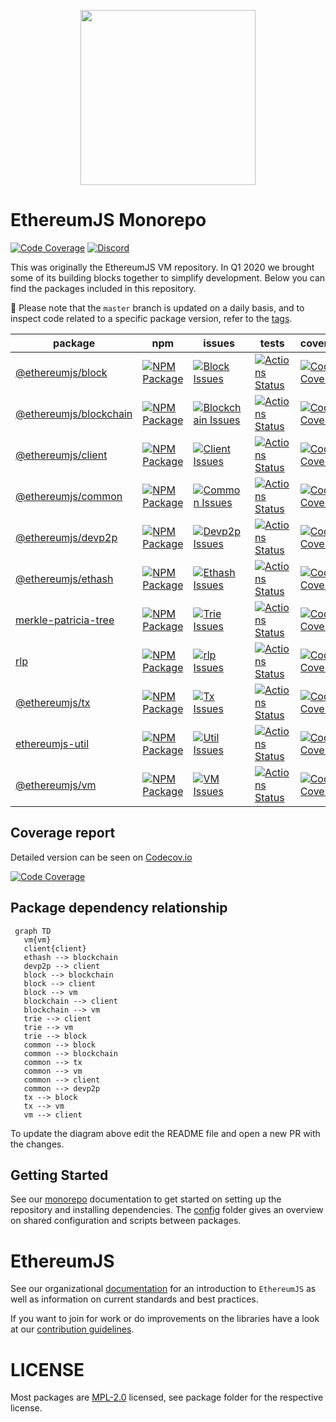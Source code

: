 <p align="center">
  <img src="https://user-images.githubusercontent.com/47108/78779352-d0839500-796a-11ea-9468-fd2a0b3fe1ef.png" width=280>
</p>

# EthereumJS Monorepo

[![Code Coverage][coverage-badge]][coverage-link]
[![Discord][discord-badge]][discord-link]

This was originally the EthereumJS VM repository. In Q1 2020 we brought some of its building blocks together to simplify development. Below you can find the packages included in this repository.

🚧 Please note that the `master` branch is updated on a daily basis, and to inspect code related to a specific package version, refer to the [tags](https://github.com/ethereumjs/ethereumjs-monorepo/tags).

| package                                      | npm                                                         | issues                                                                  | tests                                                                  | coverage                                                                |
| -------------------------------------------- | ----------------------------------------------------------- | ----------------------------------------------------------------------- | ---------------------------------------------------------------------- | ----------------------------------------------------------------------- |
| [@ethereumjs/block][block-package]           | [![NPM Package][block-npm-badge]][block-npm-link]           | [![Block Issues][block-issues-badge]][block-issues-link]                | [![Actions Status][block-actions-badge]][block-actions-link]           | [![Code Coverage][block-coverage-badge]][block-coverage-link]           |
| [@ethereumjs/blockchain][blockchain-package] | [![NPM Package][blockchain-npm-badge]][blockchain-npm-link] | [![Blockchain Issues][blockchain-issues-badge]][blockchain-issues-link] | [![Actions Status][blockchain-actions-badge]][blockchain-actions-link] | [![Code Coverage][blockchain-coverage-badge]][blockchain-coverage-link] |
| [@ethereumjs/client][client-package]         | [![NPM Package][client-npm-badge]][client-npm-link]         | [![Client Issues][client-issues-badge]][client-issues-link]             | [![Actions Status][client-actions-badge]][client-actions-link]         | [![Code Coverage][client-coverage-badge]][client-coverage-link]         |
| [@ethereumjs/common][common-package]         | [![NPM Package][common-npm-badge]][common-npm-link]         | [![Common Issues][common-issues-badge]][common-issues-link]             | [![Actions Status][common-actions-badge]][common-actions-link]         | [![Code Coverage][common-coverage-badge]][common-coverage-link]         |
| [@ethereumjs/devp2p][devp2p-package]         | [![NPM Package][devp2p-npm-badge]][devp2p-npm-link]         | [![Devp2p Issues][devp2p-issues-badge]][devp2p-issues-link]             | [![Actions Status][devp2p-actions-badge]][devp2p-actions-link]         | [![Code Coverage][devp2p-coverage-badge]][devp2p-coverage-link]         |
| [@ethereumjs/ethash][ethash-package]         | [![NPM Package][ethash-npm-badge]][ethash-npm-link]         | [![Ethash Issues][ethash-issues-badge]][ethash-issues-link]             | [![Actions Status][ethash-actions-badge]][ethash-actions-link]         | [![Code Coverage][ethash-coverage-badge]][ethash-coverage-link]         |
| [merkle-patricia-tree][trie-package]         | [![NPM Package][trie-npm-badge]][trie-npm-link]             | [![Trie Issues][trie-issues-badge]][trie-issues-link]                   | [![Actions Status][trie-actions-badge]][trie-actions-link]             | [![Code Coverage][trie-coverage-badge]][trie-coverage-link]             |
| [rlp][rlp-package]                           | [![NPM Package][rlp-npm-badge]][rlp-npm-link]               | [![rlp Issues][rlp-issues-badge]][rlp-issues-link]                      | [![Actions Status][rlp-actions-badge]][rlp-actions-link]               | [![Code Coverage][rlp-coverage-badge]][rlp-coverage-link]               |
| [@ethereumjs/tx][tx-package]                 | [![NPM Package][tx-npm-badge]][tx-npm-link]                 | [![Tx Issues][tx-issues-badge]][tx-issues-link]                         | [![Actions Status][tx-actions-badge]][tx-actions-link]                 | [![Code Coverage][tx-coverage-badge]][tx-coverage-link]                 |
| [ethereumjs-util][util-package]              | [![NPM Package][util-npm-badge]][util-npm-link]             | [![Util Issues][util-issues-badge]][util-issues-link]                   | [![Actions Status][util-actions-badge]][util-actions-link]             | [![Code Coverage][util-coverage-badge]][util-coverage-link]             |
| [@ethereumjs/vm][vm-package]                 | [![NPM Package][vm-npm-badge]][vm-npm-link]                 | [![VM Issues][vm-issues-badge]][vm-issues-link]                         | [![Actions Status][vm-actions-badge]][vm-actions-link]                 | [![Code Coverage][vm-coverage-badge]][vm-coverage-link]                 |

## Coverage report

Detailed version can be seen on [Codecov.io][coverage-link]

[![Code Coverage](https://codecov.io/gh/ethereumjs/ethereumjs-monorepo/branch/master/graphs/icicle.svg)][coverage-link]

## Package dependency relationship

```mermaid
 graph TD
   vm{vm}
   client{client}
   ethash --> blockchain
   devp2p --> client
   block --> blockchain
   block --> client
   block --> vm
   blockchain --> client
   blockchain --> vm
   trie --> client
   trie --> vm
   trie --> block
   common --> block
   common --> blockchain
   common --> tx
   common --> vm
   common --> client
   common --> devp2p
   tx --> block
   tx --> vm
   vm --> client
 ```

 To update the diagram above edit the README file and open a new PR with the changes.

## Getting Started

See our [monorepo](config/MONOREPO.md) documentation to get started on setting up the repository and installing dependencies. The [config](config/) folder gives an overview on shared configuration and scripts between packages.

# EthereumJS

See our organizational [documentation](https://ethereumjs.readthedocs.io) for an introduction to `EthereumJS` as well as information on current standards and best practices.

If you want to join for work or do improvements on the libraries have a look at our [contribution guidelines](https://ethereumjs.readthedocs.io/en/latest/contributing.html).

# LICENSE

Most packages are [MPL-2.0](<https://tldrlegal.com/license/mozilla-public-license-2.0-(mpl-2)>) licensed, see package folder for the respective license.

[coverage-badge]: https://codecov.io/gh/ethereumjs/ethereumjs-monorepo/branch/master/graph/badge.svg
[coverage-link]: https://codecov.io/gh/ethereumjs/ethereumjs-monorepo
[discord-badge]: https://img.shields.io/static/v1?logo=discord&label=discord&message=Join&color=blue
[discord-link]: https://discord.gg/TNwARpR
[stackexchange-badge]: https://img.shields.io/badge/ethereumjs-stackexchange-brightgreen
[stackexchange-link]: https://ethereum.stackexchange.com/questions/tagged/ethereumjs
[block-package]: ./packages/block
[block-npm-badge]: https://img.shields.io/npm/v/@ethereumjs/block.svg
[block-npm-link]: https://www.npmjs.com/package/@ethereumjs/block
[block-issues-badge]: https://img.shields.io/github/issues/ethereumjs/ethereumjs-monorepo/package:%20block?label=issues
[block-issues-link]: https://github.com/ethereumjs/ethereumjs-monorepo/issues?q=is%3Aopen+is%3Aissue+label%3A"package%3A+block"
[block-actions-badge]: https://github.com/ethereumjs/ethereumjs-monorepo/workflows/Block/badge.svg
[block-actions-link]: https://github.com/ethereumjs/ethereumjs-monorepo/actions?query=workflow%3A%22Block%22
[block-coverage-badge]: https://codecov.io/gh/ethereumjs/ethereumjs-monorepo/branch/master/graph/badge.svg?flag=block
[block-coverage-link]: https://codecov.io/gh/ethereumjs/ethereumjs-monorepo/tree/master/packages/block
[blockchain-package]: ./packages/blockchain
[blockchain-npm-badge]: https://img.shields.io/npm/v/@ethereumjs/blockchain.svg
[blockchain-npm-link]: https://www.npmjs.com/package/@ethereumjs/blockchain
[blockchain-issues-badge]: https://img.shields.io/github/issues/ethereumjs/ethereumjs-monorepo/package:%20blockchain?label=issues
[blockchain-issues-link]: https://github.com/ethereumjs/ethereumjs-monorepo/issues?q=is%3Aopen+is%3Aissue+label%3A"package%3A+blockchain"
[blockchain-actions-badge]: https://github.com/ethereumjs/ethereumjs-monorepo/workflows/Blockchain/badge.svg
[blockchain-actions-link]: https://github.com/ethereumjs/ethereumjs-monorepo/actions?query=workflow%3A%22Blockchain%22
[blockchain-coverage-badge]: https://codecov.io/gh/ethereumjs/ethereumjs-monorepo/branch/master/graph/badge.svg?flag=blockchain
[blockchain-coverage-link]: https://codecov.io/gh/ethereumjs/ethereumjs-monorepo/tree/master/packages/blockchain
[client-package]: ./packages/client
[client-npm-badge]: https://img.shields.io/npm/v/@ethereumjs/client.svg
[client-npm-link]: https://www.npmjs.com/package/@ethereumjs/client
[client-issues-badge]: https://img.shields.io/github/issues/ethereumjs/ethereumjs-monorepo/package:%20client?label=issues
[client-issues-link]: https://github.com/ethereumjs/ethereumjs-monorepo/issues?q=is%3Aopen+is%3Aissue+label%3A"package%3A+client"
[client-actions-badge]: https://github.com/ethereumjs/ethereumjs-monorepo/workflows/Client/badge.svg
[client-actions-link]: https://github.com/ethereumjs/ethereumjs-monorepo/actions?query=workflow%3A%22Client%22
[client-coverage-badge]: https://codecov.io/gh/ethereumjs/ethereumjs-monorepo/branch/master/graph/badge.svg?flag=client
[client-coverage-link]: https://codecov.io/gh/ethereumjs/ethereumjs-monorepo/tree/master/packages/client
[common-package]: ./packages/common
[common-npm-badge]: https://img.shields.io/npm/v/@ethereumjs/common.svg
[common-npm-link]: https://www.npmjs.com/package/@ethereumjs/common
[common-issues-badge]: https://img.shields.io/github/issues/ethereumjs/ethereumjs-monorepo/package:%20common?label=issues
[common-issues-link]: https://github.com/ethereumjs/ethereumjs-monorepo/issues?q=is%3Aopen+is%3Aissue+label%3A"package%3A+common"
[common-actions-badge]: https://github.com/ethereumjs/ethereumjs-monorepo/workflows/Common/badge.svg
[common-actions-link]: https://github.com/ethereumjs/ethereumjs-monorepo/actions?query=workflow%3A%22Common%22
[common-coverage-badge]: https://codecov.io/gh/ethereumjs/ethereumjs-monorepo/branch/master/graph/badge.svg?flag=common
[common-coverage-link]: https://codecov.io/gh/ethereumjs/ethereumjs-monorepo/tree/master/packages/common
[devp2p-package]: ./packages/devp2p
[devp2p-npm-badge]: https://img.shields.io/npm/v/@ethereumjs/devp2p.svg
[devp2p-npm-link]: https://www.npmjs.com/package/@ethereumjs/devp2p
[devp2p-issues-badge]: https://img.shields.io/github/issues/ethereumjs/ethereumjs-monorepo/package:%20devp2p?label=issues
[devp2p-issues-link]: https://github.com/ethereumjs/ethereumjs-monorepo/issues?q=is%3Aopen+is%3Aissue+label%3A"package%3A+devp2p"
[devp2p-actions-badge]: https://github.com/ethereumjs/ethereumjs-monorepo/workflows/Devp2p/badge.svg
[devp2p-actions-link]: https://github.com/ethereumjs/ethereumjs-monorepo/actions?query=workflow%3A%22Devp2p%22
[devp2p-coverage-badge]: https://codecov.io/gh/ethereumjs/ethereumjs-monorepo/branch/master/graph/badge.svg?flag=devp2p
[devp2p-coverage-link]: https://codecov.io/gh/ethereumjs/ethereumjs-monorepo/tree/master/packages/devp2p
[ethash-package]: ./packages/ethash
[ethash-npm-badge]: https://img.shields.io/npm/v/@ethereumjs/ethash.svg
[ethash-npm-link]: https://www.npmjs.org/package/@ethereumjs/ethash
[ethash-issues-badge]: https://img.shields.io/github/issues/ethereumjs/ethereumjs-monorepo/package:%20ethash?label=issues
[ethash-issues-link]: https://github.com/ethereumjs/ethereumjs-monorepo/issues?q=is%3Aopen+is%3Aissue+label%3A"package%3A+ethash"
[ethash-actions-badge]: https://github.com/ethereumjs/ethereumjs-monorepo/workflows/Ethash/badge.svg
[ethash-actions-link]: https://github.com/ethereumjs/ethereumjs-monorepo/actions?query=workflow%3A%22Ethash%22
[ethash-coverage-badge]: https://codecov.io/gh/ethereumjs/ethereumjs-monorepo/branch/master/graph/badge.svg?flag=ethash
[ethash-coverage-link]: https://codecov.io/gh/ethereumjs/ethereumjs-monorepo/tree/master/packages/ethash
[tx-package]: ./packages/tx
[tx-npm-badge]: https://img.shields.io/npm/v/@ethereumjs/tx.svg
[tx-npm-link]: https://www.npmjs.com/package/@ethereumjs/tx
[tx-issues-badge]: https://img.shields.io/github/issues/ethereumjs/ethereumjs-monorepo/package:%20tx?label=issues
[tx-issues-link]: https://github.com/ethereumjs/ethereumjs-monorepo/issues?q=is%3Aopen+is%3Aissue+label%3A"package%3A+tx"
[tx-actions-badge]: https://github.com/ethereumjs/ethereumjs-monorepo/workflows/Tx/badge.svg
[tx-actions-link]: https://github.com/ethereumjs/ethereumjs-monorepo/actions?query=workflow%3A%22Tx%22
[tx-coverage-badge]: https://codecov.io/gh/ethereumjs/ethereumjs-monorepo/branch/master/graph/badge.svg?flag=tx
[tx-coverage-link]: https://codecov.io/gh/ethereumjs/ethereumjs-monorepo/tree/master/packages/tx
[trie-package]: ./packages/trie
[trie-npm-badge]: https://img.shields.io/npm/v/merkle-patricia-tree.svg
[trie-npm-link]: https://www.npmjs.com/package/merkle-patricia-tree
[trie-issues-badge]: https://img.shields.io/github/issues/ethereumjs/ethereumjs-monorepo/package:%20trie?label=issues
[trie-issues-link]: https://github.com/ethereumjs/ethereumjs-monorepo/issues?q=is%3Aopen+is%3Aissue+label%3A"package%3A+trie"
[trie-actions-badge]: https://github.com/ethereumjs/ethereumjs-monorepo/workflows/Trie/badge.svg
[trie-actions-link]: https://github.com/ethereumjs/ethereumjs-monorepo/actions?query=workflow%3A%22Trie%22
[trie-coverage-badge]: https://codecov.io/gh/ethereumjs/ethereumjs-monorepo/branch/master/graph/badge.svg?flag=trie
[trie-coverage-link]: https://codecov.io/gh/ethereumjs/ethereumjs-monorepo/tree/master/packages/trie
[rlp-package]: ./packages/rlp
[rlp-npm-badge]: https://img.shields.io/npm/v/rlp.svg
[rlp-npm-link]: https://www.npmjs.com/package/rlp
[rlp-issues-badge]: https://img.shields.io/github/issues/ethereumjs/ethereumjs-monorepo/package:%20rlp?label=issues
[rlp-issues-link]: https://github.com/ethereumjs/ethereumjs-monorepo/issues?q=is%3Aopen+is%3Aissue+label%3A"package%3A+rlp"
[rlp-actions-badge]: https://github.com/ethereumjs/ethereumjs-monorepo/workflows/rlp/badge.svg
[rlp-actions-link]: https://github.com/ethereumjs/ethereumjs-monorepo/actions?query=workflow%3A%22rlp%22
[rlp-coverage-badge]: https://codecov.io/gh/ethereumjs/ethereumjs-monorepo/branch/master/graph/badge.svg?flag=rlp
[rlp-coverage-link]: https://codecov.io/gh/ethereumjs/ethereumjs-monorepo/tree/master/packages/rlp
[util-package]: ./packages/util
[util-npm-badge]: https://img.shields.io/npm/v/ethereumjs-util.svg
[util-npm-link]: https://www.npmjs.org/package/ethereumjs-util
[util-issues-badge]: https://img.shields.io/github/issues/ethereumjs/ethereumjs-monorepo/package:%20util?label=issues
[util-issues-link]: https://github.com/ethereumjs/ethereumjs-monorepo/issues?q=is%3Aopen+is%3Aissue+label%3A"package%3A+util"
[util-actions-badge]: https://github.com/ethereumjs/ethereumjs-monorepo/workflows/Util/badge.svg
[util-actions-link]: https://github.com/ethereumjs/ethereumjs-monorepo/actions?query=workflow%3A%22Util%22
[util-coverage-badge]: https://codecov.io/gh/ethereumjs/ethereumjs-monorepo/branch/master/graph/badge.svg?flag=util
[util-coverage-link]: https://codecov.io/gh/ethereumjs/ethereumjs-monorepo/tree/master/packages/util
[statemanager-package]: ./packages/statemanager
[vm-package]: ./packages/vm
[vm-npm-badge]: https://img.shields.io/npm/v/@ethereumjs/vm.svg
[vm-npm-link]: https://www.npmjs.com/package/@ethereumjs/vm
[vm-issues-badge]: https://img.shields.io/github/issues/ethereumjs/ethereumjs-monorepo/package:%20vm?label=issues
[vm-issues-link]: https://github.com/ethereumjs/ethereumjs-monorepo/issues?q=is%3Aopen+is%3Aissue+label%3A"package%3A+vm"
[vm-actions-badge]: https://github.com/ethereumjs/ethereumjs-monorepo/workflows/VM/badge.svg
[vm-actions-link]: https://github.com/ethereumjs/ethereumjs-monorepo/actions?query=workflow%3A%22VM%22
[vm-coverage-badge]: https://codecov.io/gh/ethereumjs/ethereumjs-monorepo/branch/master/graph/badge.svg?flag=vm
[vm-coverage-link]: https://codecov.io/gh/ethereumjs/ethereumjs-monorepo/tree/master/packages/vm
